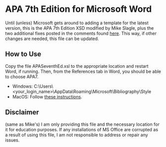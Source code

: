 # APA 7th Edition for Microsoft Word

Until (unless) Microsoft gets around to adding a template for the latest version, this is the APA 7th Edition XSD modified by Mike Slagle, plus the two additional fixes posted in the comments found [here](https://answers.microsoft.com/en-us/msoffice/forum/all/apa-7th-edition-in-ms-word/486fc70e-b7c7-40df-89bb-f8fc07169d40). This way, if other changes are needed, this file can be updated.

## How to Use

Copy the file APASeventhEd.xsl to the appropriate location and restart Word, if running. Then, from the References tab in Word, you should be able to choose APA7. 
* Windows: C:\Users\\<your_login_name>\AppData\Roaming\Microsoft\Bibliography\Style
* MacOS: Follow [these instructions](https://answers.microsoft.com/en-us/msoffice/forum/all/adding-citation-style-to-word-for-mac-2016/f7c9c52d-e0b6-4ebe-bac8-6c2497827f31).

## Disclaimer

(same as Mike's) I am only providing this file and the necessary location for it for education purposes. If any installations of MS Office are corrupted as a result of using this file, I am not responsible to address or repair any issues. 
